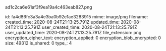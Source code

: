 ad1c2ca6e61af3f9ea19a4c463eab827.png

id: fa4d86fc3a3a4e3ba0b92e1ae3283915
mime: image/png
filename: 
created_time: 2020-08-24T21:13:25.791Z
updated_time: 2020-08-24T21:13:25.791Z
user_created_time: 2020-08-24T21:13:25.791Z
user_updated_time: 2020-08-24T21:13:25.791Z
file_extension: png
encryption_cipher_text: 
encryption_applied: 0
encryption_blob_encrypted: 0
size: 49312
is_shared: 0
type_: 4